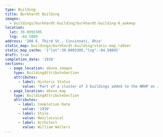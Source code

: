```yaml
---
type: Building
title: Burkhardt Building
images:
  - buildings/burkhardt-building/burkhardt-building-0_aakmep
location:
  lat: 39.0993305
  lng: -84.5089
address: '208 E. Third St., Cincinnati, Ohio'
static_map: buildings/burkhardt-building/static-map_ra9oer
static_map_cache: '{"lat":39.0993305,"lng":-84.5089}'
draft: true
completion_date: '1910'
sections:
  - page_location: above_images
    type: BuildingAttributeSection
    attributes:
      - label: Historic Status
        value: 'Part of a cluster of 3 buildings added to the NRHP on July 15, 1983.'
  - page_location: above_map
    type: BuildingAttributeSection
    attributes:
      - label: Completion Date
        value: '1910'
      - label: Style
        value: Neoclassical
      - label: Architect
        value: William Walters
---
```

